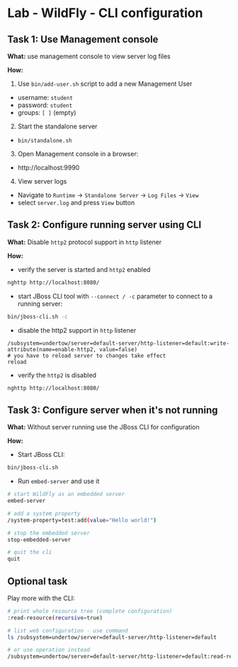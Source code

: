 # Lab - WildFly - CLI configuration

## Task 1: Use Management console

**What:** use management console to view server log files

**How:**
1. Use `bin/add-user.sh` script to add a new Management User
  * username: `student`
  * password: `student`
  * groups: `[ ]` (empty)
2. Start the standalone server
  * `bin/standalone.sh`
3. Open Management console in a browser:
  * http://localhost:9990
4. View server logs
  * Navigate to `Runtime` -> `Standalone Server` -> `Log Files` -> `View`
  * select `server.log` and press `View` button

## Task 2: Configure running server using CLI

**What:** Disable `http2` protocol support in `http` listener

**How:**

* verify the server is started and `http2` enabled
```bash
nghttp http://localhost:8080/
```

* start JBoss CLI tool with `--connect / -c` parameter to connect to a running server:
```bash
bin/jboss-cli.sh -c
```

* disable the http2 support in `http` listener

```
/subsystem=undertow/server=default-server/http-listener=default:write-attribute(name=enable-http2, value=false)
# you have to reload server to changes take effect
reload
```

* verify the `http2` is disabled
```bash
nghttp http://localhost:8080/
```


## Task 3: Configure server when it's not running

**What:** Without server running use the JBoss CLI for configuration

**How:**

* Start JBoss CLI:
```bash
bin/jboss-cli.sh
```

* Run `embed-server` and use it

```bash
# start WildFly as an embedded server
embed-server

# add a system property
/system-property=test:add(value="Hello world!")

# stop the embedded server
stop-embedded-server

# quit the cli
quit
```

## Optional task

Play more with the CLI:

```bash
# print whole resource tree (complete configuration)
:read-resource(recursive=true)

# list web configuration - use command
ls /subsystem=undertow/server=default-server/http-listener=default

# or use operation instead
/subsystem=undertow/server=default-server/http-listener=default:read-resource
```
